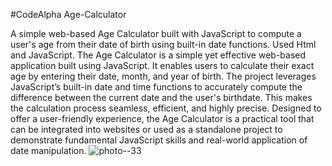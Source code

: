 #CodeAlpha Age-Calculator

A simple web-based Age Calculator built with JavaScript to compute a user's age from their date of birth using built-in date functions. Used Html and JavaScript.
The Age Calculator is a simple yet effective web-based application built using JavaScript. It enables users to calculate their exact age by entering their date, month, and year of birth. The project leverages JavaScript’s built-in date and time functions to accurately compute the difference between the current date and the user's birthdate. This makes the calculation process seamless, efficient, and highly precise. Designed to offer a user-friendly experience, the Age Calculator is a practical tool that can be integrated into websites or used as a standalone project to demonstrate fundamental JavaScript skills and real-world application of date manipulation.
![photo--33](https://github.com/user-attachments/assets/be8d7e24-fcdf-4766-bc3d-0e5b50c4922a)

